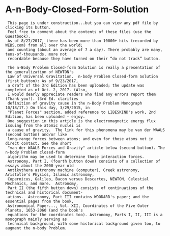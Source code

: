 # A-n-Body-Closed-Form-Solution
     This page is under construction...but you can view any pdf file by clicking its button.  
     Feel free to comment about the contents of these files (use the Guestbook).  
     As of 8/27/2017, there has been more than 10000+ hits (recorded by WEBS.com) from all over the world; 
     and counting (about an average of 7 a day). There probably are many, tens-of-thousands, more not 
     recordable because they have turned on their “do not track” button. 
     
     The n-Body Problem Closed-form Solution is really a presentation of the generalization of NEWTON's 
     Law of Universal Gravitation.  n-body Problem Closed-form Solution (first button): As of 9/23/2017, 
     a draft of the 3rd Edition has been uploaded; the update was completed as of Oct. 2, 2017. (Also, 
     I would dearly appreciate readers who find any errors report them (Thank you!). (3rd Ed. clarifies 
     definition of gravity cause in the n-Body Problem Monograph 10/18/17.) On this day, 3/29/2015, in 
     "Planet Forces" section, added reference to LIBESKIND's work, 2nd Edition, has been uploaded − enjoy.
     One suggestion in this article is the electromagnetic energy flux issuing from the atomic nuclei is
     a cause of gravity.  The link for this phenomena may be van der WAALS (second button) and/or like
     long-range forces between atoms; and even for those atoms not in direct contact. See the short
     "van der WAALS Forces and Gravity" article below (second button). The n-body Problem closed-form 
     algorithm may be used to determine those interaction forces. 
     Astronomy, Part I, (fourth button down) consists of a collection of essays about the 2000 year old
     Antikythera astronomy machine (computer), Greek astronomy, Aristotle's Physics, Islamic astronomy, 
     Copernicus, Galileo, Bacon versus Descartes, NEWTON, Celestial Mechanics, and more.  Astronomy, 
     Part II (the fifth button down) consists of continuations of the technical and historical document-
     ations.  Astronomy, Part III contains WOODARD's paper; and the essential pages from the book, 
     Astronomical Paper..., Vol. XII, Coordinates of the Five Outer Planets, 1653-2060 (and the book's 
     equations for the coordinates too). Astronomy, Parts I, II, III is a monograph mainly serving as 
     technical background, with some historical background given too, to augment the n-body Problem. 
